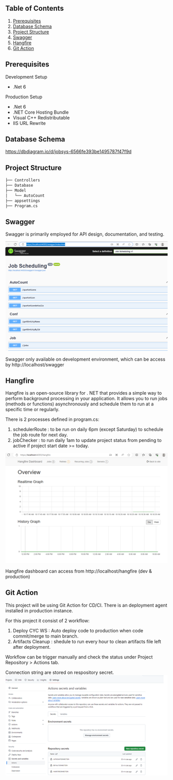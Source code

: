 ## Table of Contents
1. [Prerequisites](#prerequisites)
2. [Database Schema](#database-schema)
3. [Project Structure](#project-structure)
4. [Swagger](#swagger)
5. [Hangfire](#hangfire)
6. [Git Action](#git-action)

## Prerequisites
Development Setup
- .Net 6

Production Setup
- .Net 6
- .NET Core Hosting Bundle
- Visual C++ Redistributable
- IIS URL Rewrite

## Database Schema
https://dbdiagram.io/d/jobsys-6566fe393be1495787f47f9d

## Project Structure
```
├── Controllers
├── Database
├── Model
│   └──	AutoCount
├── appsettings
├── Program.cs
```
## Swagger
Swagger is primarily employed for API design, documentation, and testing.

![Screenshot](./doc/swagger.png)

Swagger only available on development environment, which can be access by http://localhost/swagger

## Hangfire
Hangfire is an open-source library for . NET that provides a simple way to perform background processing in your application. 
It allows you to run jobs (methods or functions) asynchronously and schedule them to run at a specific time or regularly.

There is 2 processes defined in program.cs:
1. schedulerRoute : to be run on daily 6pm (except Saturday) to schedule the job route for next day.
2. jobChecker : to run daily 1am to update project status from pending to active if project start date >= today.

![Screenshot](./doc/hangfire.png)

Hangfire dashboard can access from http://localhost/hangfire (dev & production)

## Git Action
This project will be using Git Action for CD/CI. There is an deployment agent installed in production instance.

For this project it consist of 2 workflow:
1. Deploy CYC WS : Auto deploy code to production when code commit/merge to main branch.
2. Artifacts Cleanup : shedule to run every hour to clean artifacts file left after deployment.

Workflow can be trigger manually and check the status under Project Repository > Actions tab.

Connection string are stored on respository secret.
![Screenshot](./doc/gitaction.png)